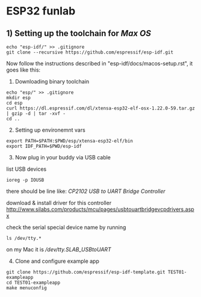 # ESP32 funlab
## 1) Setting up the toolchain for _Max OS_
```
echo "esp-idf/" >> .gitignore
git clone --recursive https://github.com/espressif/esp-idf.git
```
Now follow the instructions described in "esp-idf/docs/macos-setup.rst", it goes like this:

1. Downloading binary toolchain

```
echo "esp/" >> .gitignore
mkdir esp
cd esp
curl https://dl.espressif.com/dl/xtensa-esp32-elf-osx-1.22.0-59.tar.gz | gzip -d | tar -xvf -
cd ..
```

2. Setting up environemnt vars

```
export PATH=$PATH:$PWD/esp/xtensa-esp32-elf/bin
export IDF_PATH=$PWD/esp-idf
```

3. Now plug in your buddy via USB cable

list USB devices

```
ioreg -p IOUSB
``` 
there should be line like: 
_CP2102 USB to UART Bridge Controller_ 

download & install driver for this controller 
http://www.silabs.com/products/mcu/pages/usbtouartbridgevcpdrivers.aspx

check the serial special device name by running 
```
ls /dev/tty.*
```

on my Mac it is _/dev/tty.SLAB_USBtoUART_

4. Clone and configure example app

```
git clone https://github.com/espressif/esp-idf-template.git TEST01-exampleapp
cd TEST01-exampleapp
make menuconfig
```
